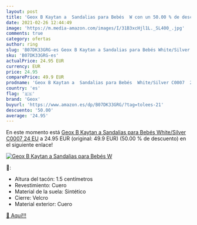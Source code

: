 ```yaml
---
layout: post
title: 'Geox B Kaytan a  Sandalias para Bebés  W con un 50.00 % de descuento'
date: 2021-02-26 12:44:49
image: 'https://m.media-amazon.com/images/I/31B3xcHjl1L._SL400_.jpg'
comments: true
category: ofertas
author: ring
slug: 'B07DK33GRG-es Geox B Kaytan a Sandalias para Bebés White/Silver C0007 24 EU'
sku: 'B07DK33GRG-es'
actualPrice: 24.95 EUR
currency: EUR
price: 24.95
comparePrice: 49.9 EUR
prodname: 'Geox B Kaytan a  Sandalias para Bebés  White/Silver C0007  24 EU'
country: 'es'
flag: '🇪🇸'
brand: 'Geox'
buyurl: 'https://www.amazon.es/dp/B07DK33GRG/?tag=tolees-21'
descuento: '50.00'
average: '24.95'
---
```


En este momento está [Geox B Kaytan a  Sandalias para Bebés  White/Silver C0007  24 EU](https://www.amazon.es/dp/B07DK33GRG/?tag=tolees-21) a 24.95 EUR (original: 49.9 EUR) (50.00 %  de descuento) en el siguiente enlace!

[![Geox B Kaytan a  Sandalias para Bebés  W](https://m.media-amazon.com/images/I/31B3xcHjl1L._SL400_.jpg)](https://www.amazon.es/dp/B07DK33GRG/?tag=tolees-21)

🔎:

- Altura del tacón: 1.5 centímetros
- Revestimiento: Cuero
- Material de la suela: Sintético
- Cierre: Velcro
- Material exterior: Cuero

[🛒 Aquí!!!](https://www.amazon.es/dp/B07DK33GRG/?tag=tolees-21)
